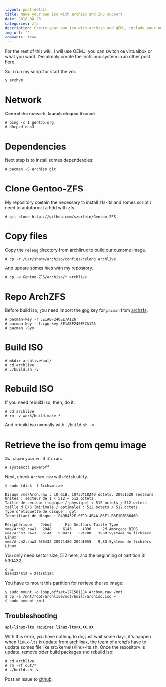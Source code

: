 ```yaml
---
layout: post-detail
title: Make your own iso with archiso and ZFS support
date: 2018-04-26
categories: zfs
description: Create your own iso with archiso and QEMU, include your own tools and scripts.
img-url: ''
comments: true
---
```



For the rest of this wiki, i will use QEMU, you can switch on virtualbox or what you want. I've alrealy create the archlinux system in an other post [here](https://szorfein.github.io/archlinux/qemu/archlinux-with-qemu/).  

So, i run my script for start the vm.

    $ archvm

# Network

Control the network, launch dhcpcd if need:

    # ping -c 1 gentoo.org
    # dhcpcd ens3

# Dependencies

Next step is to install somes dependencies:
  
    # pacman -S archiso git

# Clone Gentoo-ZFS

My repository contain the necessary to install zfs-lts and somes script i need to autoformat a hdd with zfs.

    # git clone https://github.com/szorfein/Gentoo-ZFS

# Copy files

Copy the `releng` directory from archlinux to build our custome image.

    # cp -r /usr/share/archiso/configs/releng archlive

And update somes files with my repository.

    # cp -a Gentoo-ZFS/archiso/* archlive

# Repo ArchZFS

Before build iso, you need import the gpg key for `pacman` from [archzfs](https://github.com/archzfs/archzfs/wiki#using-the-archzfs-repository).

    # pacman-key -r 5E1ABF240EE7A126
    # pacman-key --lsign-key 5E1ABF240EE7A126
    # pacman -Syy

# Build ISO

    # mkdir archlive/out/
    # cd archlive
    # ./build.sh -v

# Rebuild ISO

If you need rebuild iso, then, do it:

    # cd archlive
    # rm -v work/build.make_*

And rebuild iso normally with `./build.sh -v`.

# Retrieve the iso from qemu image

So, close your vm if it's run.

    # systemctl poweroff

Next, check `Archvm.raw` with `fdisk` utility.

    $ sudo fdisk -l Archvm.raw
    
```
Disque vms/Arch.raw : 10 GiB, 10737418240 octets, 20971520 secteurs
Unités : secteur de 1 × 512 = 512 octets
Taille de secteur (logique / physique) : 512 octets / 512 octets
taille d'E/S (minimale / optimale) : 512 octets / 512 octets
Type d'étiquette de disque : gpt
Identifiant de disque : F49B432F-0EC9-4B4A-86E1-B3E1D6B8646D

Périphérique    Début      Fin Secteurs Taille Type
vms/Arch2.raw1   2048     6143     4096     2M Amorçage BIOS
vms/Arch2.raw2   6144   530431   524288   256M Système de fichiers Linux
vms/Arch2.raw3 530432 20971486 20441055   9,8G Système de fichiers Linux
```

You only need sector size, 512 here, and the beginning of partition 3: 530432.

    $ bc 
    530432*512 = 271581184

You have to mount this partition for retrieve the iso image:

    $ sudo mount -o loop,offset=271581184 Archvm.raw /mnt
    $ cp -a /mnt/root/archlive/out/build/archiso.iso ~
    $ sudo umount /mnt

## Troubleshooting

**`spl-linux-lts requires linux-lts=X.XX.XX`**  

With this error, you have nothing to do, just wait some days, it's happen when `linux-lts` is update from archlinux, the team of archzfs have to update somes file like [src/kernels/linux-lts.sh](https://github.com/archzfs/archzfs/blob/8e5583632b26cef809abc91eb28afb950dafa989/src/kernels/linux-lts.sh).
Once the repository is update, remove older build packages and rebuild iso: 

    # cd archlive
    # rm -rf out/*
    # ./build.sh -v

Post an issue to [github](https://github.com/szorfein/szorfein.github.io/issue).
